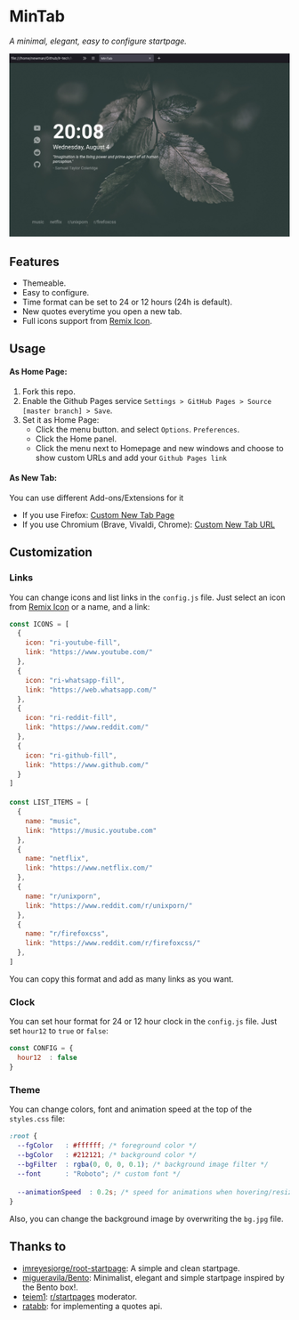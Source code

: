 # MinTab

_A minimal, elegant, easy to configure startpage._

![MinTab screenshot](screenshot.png)


## Features

- Themeable.
- Easy to configure.
- Time format can be set to 24 or 12 hours (24h is default).
- New quotes everytime you open a new tab.
- Full icons support from [Remix Icon](https://remixicon.com/).

## Usage

#### As Home Page:

1. Fork this repo.
2. Enable the Github Pages service `Settings > GitHub Pages > Source [master branch] > Save`.
3. Set it as Home Page:
   - Click the menu button. and select `Options`. `Preferences`.
   - Click the Home panel.
   - Click the menu next to Homepage and new windows and choose to show custom URLs and add your `Github Pages link`

#### As New Tab:

You can use different Add-ons/Extensions for it

- If you use Firefox: [Custom New Tab Page](https://addons.mozilla.org/en-US/firefox/addon/custom-new-tab-page/?src=search)
- If you use Chromium (Brave, Vivaldi, Chrome): [Custom New Tab URL](https://chrome.google.com/webstore/detail/custom-new-tab-url/mmjbdbjnoablegbkcklggeknkfcjkjia)


## Customization

### Links

You can change icons and list links in the `config.js` file. Just select an icon from [Remix Icon](https://remixicon.com/) or a name, and a link: 

```javascript
const ICONS = [
  {
    icon: "ri-youtube-fill",
    link: "https://www.youtube.com/"
  },
  {
    icon: "ri-whatsapp-fill",
    link: "https://web.whatsapp.com/"
  },
  {
    icon: "ri-reddit-fill",
    link: "https://www.reddit.com/"
  },
  {
    icon: "ri-github-fill",
    link: "https://www.github.com/"
  }
]

const LIST_ITEMS = [
  {
    name: "music",
    link: "https://music.youtube.com"
  },
  {
    name: "netflix",
    link: "https://www.netflix.com/"
  },
  {
    name: "r/unixporn",
    link: "https://www.reddit.com/r/unixporn/"
  },
  {
    name: "r/firefoxcss",
    link: "https://www.reddit.com/r/firefoxcss/"
  },
]
```

You can copy this format and add as many links as you want.

### Clock

You can set hour format for 24 or 12 hour clock in the `config.js` file. Just set `hour12` to `true` or `false`:

```javascript
const CONFIG = {
  hour12  : false
}
```


### Theme

You can change colors, font and animation speed at the top of the `styles.css` file:

```css
:root {
  --fgColor   : #ffffff; /* foreground color */
  --bgColor   : #212121; /* background color */
  --bgFilter  : rgba(0, 0, 0, 0.1); /* background image filter */
  --font      : "Roboto"; /* custom font */

  --animationSpeed  : 0.2s; /* speed for animations when hovering/resizing */
}
```

Also, you can change the background image by overwriting the `bg.jpg` file.


## Thanks to

- [imreyesjorge/root-startpage](https://github.com/imreyesjorge/root-startpage): A simple and clean startpage.
- [migueravila/Bento](https://github.com/migueravila/Bento): Minimalist, elegant and simple startpage inspired by the Bento box!.
- [teiem1](https://www.reddit.com/user/Teiem1/): [r/startpages](https://www.reddit.com/r/startpages/) moderator.
- [ratabb](https://github.com/ratabb): for implementing a quotes api.
